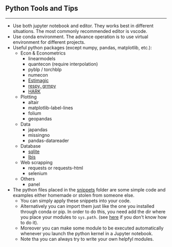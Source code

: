 ## Python Tools and Tips

---

- Use both jupyter notebook and editor. They works best in different situations. The most commonly recommended editor is vscode.
- Use conda environment. The advance operation is to use virtual environment for different projects.
- Useful python packages (except numpy, pandas, matplotlib, etc.):
  - Econ & Econometrics
    - linearmodels
    - quantecon (require interpolation)
    - pyblp / torchblp
    - numecon
    - [Estimagic](https://estimagic.readthedocs.io/en/latest/)
    - [respy, grmpy](https://ose-resources.readthedocs.io/en/latest/OpenSourceEconomics.html#model-packages)
    - [HARK](https://github.com/econ-ark/HARK)
  - Plotting
    - altair
    - matplotlib-label-lines
    - folium
    - geopandas
  - Data
    - japandas
    - missingno
    - pandas-datareader
  - Database
    - [sqlite](https://docs.python.org/3/library/sqlite3.html)
    - [Ibis](https://docs.ibis-project.org/)
  - Web scrapping
    - requests or requests-html
    - selenium
  - Others
    - panel
- The python files placed in the [snippets](/snippets) folder are some simple code and examples either homemade or stolen from someone else.
  - You can simply apply these snippets into your code.
  - Alternatively you can import them just like the one you installed through conda or pip. In order to do this, you need add the dir where you place your modules to `sys.path`. (see [here](https://stackoverflow.com/a/37008663) if you don't know how to do it).
  - Moreover you can make some module to be executed automatically whenever you launch the python kernel in a Jupyter notebook.
  - Note tha you can always try to write your own helpfyl modules.

